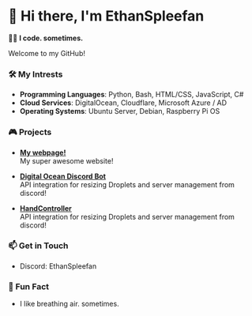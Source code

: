 # 👋 Hi there, I'm EthanSpleefan

👨‍💻 **I code. sometimes.**

Welcome to my GitHub!

### 🛠️ My Intrests
- **Programming Languages**: Python, Bash, HTML/CSS, JavaScript, C#
- **Cloud Services**: DigitalOcean, Cloudflare, Microsoft Azure / AD
- **Operating Systems**: Ubuntu Server, Debian, Raspberry Pi OS

### 🎮 Projects
- **[My webpage!](https://www.ethanspleefan.me)**  
  My super awesome website!
  
- **[Digital Ocean Discord Bot](https://github.com/EthanSpleefan/DigitalOcean-DiscordBot)**  
  API integration for resizing Droplets and server management from discord!

- **[HandController](https://github.com/EthanSpleefan/HandController)**  
  API integration for resizing Droplets and server management from discord!

### 📫 Get in Touch
- Discord: EthanSpleefan

### 💬 Fun Fact
- I like breathing air. sometimes.
